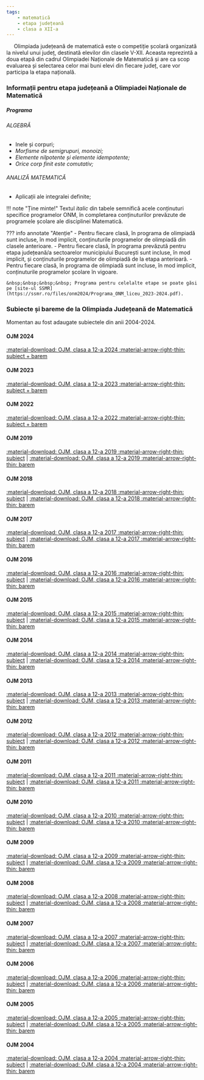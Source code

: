 ```yaml
---
tags:
    - matematică
    - etapa județeană
    - clasa a XII-a
---
```

&nbsp;&nbsp;&nbsp;&nbsp; Olimpiada județeană de matematică este o competiție școlară organizată la nivelul unui județ, destinată elevilor din clasele V-XII. Aceasta reprezintă a doua etapă din cadrul Olimpiadei Naționale de Matematică și are ca scop evaluarea și selectarea celor mai buni elevi din fiecare județ, care vor participa la etapa națională.

### Informații pentru etapa județeană a Olimpiadei Naționale de Matematică
##### Programa

###### ALGEBRĂ
* Inele și corpuri;
* *Morfisme de semigrupuri, monoizi;*
* *Elemente nilpotente și elemente idempotente;*
* *Orice corp finit este comutativ;*

###### ANALIZĂ MATEMATICĂ
* Aplicații ale integralei definite;

!!! note "Ține minte!"
    Textul *italic* din tabele semnifică acele conținuturi specifice programelor ONM, în completarea conținuturilor prevăzute de programele școlare ale disciplinei Matematică.

??? info annotate "Atenție"
    - Pentru fiecare clasă, în programa de olimpiadă sunt incluse, în mod implicit, conținuturile programelor de olimpiadă din clasele anterioare.
    - Pentru fiecare clasă, în programa prevăzută pentru etapa județeană/a sectoarelor municipiului București sunt incluse, în mod implicit, și conținuturile programelor de olimpiadă de la etapa anterioară.
    - Pentru fiecare clasă, în programa de olimpiadă sunt incluse, în mod implicit, conținuturile programelor școlare în vigoare.

    &nbsp;&nbsp;&nbsp;&nbsp; Programa pentru celelalte etape se poate găsi pe [site-ul SSMR](https://ssmr.ro/files/onm2024/Programa_ONM_liceu_2023-2024.pdf).

### Subiecte și bareme de la Olimpiada Județeană de Matematică

Momentan au fost adaugate subiectele din anii 2004-2024.

#### OJM 2024
[:material-download: OJM, clasa a 12-a 2024 :material-arrow-right-thin: subiect + barem](https://github.com/woob123/SubiecteOlimpiada/raw/main/matematica/OJM/clasa%20a%20XII-a/2024/subiect_baremOJM_2024_XII.pdf)

#### OJM 2023
[:material-download: OJM, clasa a 12-a 2023 :material-arrow-right-thin: subiect + barem](https://github.com/woob123/SubiecteOlimpiada/raw/main/matematica/OJM/clasa%20a%20XII-a/2023/subiect_baremOJM_2023_XII.pdf)

#### OJM 2022
[:material-download: OJM, clasa a 12-a 2022 :material-arrow-right-thin: subiect + barem](https://github.com/woob123/SubiecteOlimpiada/raw/main/matematica/OJM/clasa%20a%20XII-a/2022/subiect_baremOJM_2022_XII.pdf)

#### OJM 2019
[:material-download: OJM, clasa a 12-a 2019 :material-arrow-right-thin: subiect](https://github.com/woob123/SubiecteOlimpiada/raw/main/matematica/OJM/clasa%20a%20XII-a/2019/subiectOJM_2019_XII.pdf) | [:material-download: OJM, clasa a 12-a 2019 :material-arrow-right-thin: barem](https://github.com/woob123/SubiecteOlimpiada/raw/main/matematica/OJM/clasa%20a%20XII-a/2019/baremOJM_2019_XII.pdf)

#### OJM 2018
[:material-download: OJM, clasa a 12-a 2018 :material-arrow-right-thin: subiect](https://github.com/woob123/SubiecteOlimpiada/raw/main/matematica/OJM/clasa%20a%20XII-a/2018/subiectOJM_2018_XII.pdf) | [:material-download: OJM, clasa a 12-a 2018 :material-arrow-right-thin: barem](https://github.com/woob123/SubiecteOlimpiada/raw/main/matematica/OJM/clasa%20a%20XII-a/2018/baremOJM_2018_XII.pdf)

#### OJM 2017
[:material-download: OJM, clasa a 12-a 2017 :material-arrow-right-thin: subiect](https://github.com/woob123/SubiecteOlimpiada/raw/main/matematica/OJM/clasa%20a%20XII-a/2017/subiectOJM_2017_XII.pdf) | [:material-download: OJM, clasa a 12-a 2017 :material-arrow-right-thin: barem](https://github.com/woob123/SubiecteOlimpiada/raw/main/matematica/OJM/clasa%20a%20XII-a/2017/baremOJM_2017_XII.pdf)

#### OJM 2016
[:material-download: OJM, clasa a 12-a 2016 :material-arrow-right-thin: subiect](https://github.com/woob123/SubiecteOlimpiada/raw/main/matematica/OJM/clasa%20a%20XII-a/2016/subiectOJM_2016_XII.pdf) | [:material-download: OJM, clasa a 12-a 2016 :material-arrow-right-thin: barem](https://github.com/woob123/SubiecteOlimpiada/raw/main/matematica/OJM/clasa%20a%20XII-a/2016/baremOJM_2016_XII.pdf)

#### OJM 2015
[:material-download: OJM, clasa a 12-a 2015 :material-arrow-right-thin: subiect](https://github.com/woob123/SubiecteOlimpiada/raw/main/matematica/OJM/clasa%20a%20XII-a/2015/subiectOJM_2015_XII.pdf) | [:material-download: OJM, clasa a 12-a 2015 :material-arrow-right-thin: barem](https://github.com/woob123/SubiecteOlimpiada/raw/main/matematica/OJM/clasa%20a%20XII-a/2015/baremOJM_2015_XII.pdf)

#### OJM 2014
[:material-download: OJM, clasa a 12-a 2014 :material-arrow-right-thin: subiect](https://github.com/woob123/SubiecteOlimpiada/raw/main/matematica/OJM/clasa%20a%20XII-a/2014/subiectOJM_2014_XII.pdf) | [:material-download: OJM, clasa a 12-a 2014 :material-arrow-right-thin: barem](https://github.com/woob123/SubiecteOlimpiada/raw/main/matematica/OJM/clasa%20a%20XII-a/2014/baremOJM_2014_XII.pdf)

#### OJM 2013
[:material-download: OJM, clasa a 12-a 2013 :material-arrow-right-thin: subiect](https://github.com/woob123/SubiecteOlimpiada/raw/main/matematica/OJM/clasa%20a%20XII-a/2013/subiectOJM_2013_XII.pdf) | [:material-download: OJM, clasa a 12-a 2013 :material-arrow-right-thin: barem](https://github.com/woob123/SubiecteOlimpiada/raw/main/matematica/OJM/clasa%20a%20XII-a/2013/baremOJM_2013_XII.pdf)

#### OJM 2012
[:material-download: OJM, clasa a 12-a 2012 :material-arrow-right-thin: subiect](https://github.com/woob123/SubiecteOlimpiada/raw/main/matematica/OJM/clasa%20a%20XII-a/2012/subiectOJM_2012_XII.pdf) | [:material-download: OJM, clasa a 12-a 2012 :material-arrow-right-thin: barem](https://github.com/woob123/SubiecteOlimpiada/raw/main/matematica/OJM/clasa%20a%20XII-a/2012/baremOJM_2012_XII.pdf)

#### OJM 2011
[:material-download: OJM, clasa a 12-a 2011 :material-arrow-right-thin: subiect](https://github.com/woob123/SubiecteOlimpiada/raw/main/matematica/OJM/clasa%20a%20XII-a/2011/subiectOJM_2011_XII.pdf) | [:material-download: OJM, clasa a 12-a 2011 :material-arrow-right-thin: barem](https://github.com/woob123/SubiecteOlimpiada/raw/main/matematica/OJM/clasa%20a%20XII-a/2011/baremOJM_2011_XII.pdf)

#### OJM 2010
[:material-download: OJM, clasa a 12-a 2010 :material-arrow-right-thin: subiect](https://github.com/woob123/SubiecteOlimpiada/raw/main/matematica/OJM/clasa%20a%20XII-a/2010/subiectOJM_2010_XII.pdf) | [:material-download: OJM, clasa a 12-a 2010 :material-arrow-right-thin: barem](https://github.com/woob123/SubiecteOlimpiada/raw/main/matematica/OJM/clasa%20a%20XII-a/2010/baremOJM_2010_XII.pdf)

#### OJM 2009
[:material-download: OJM, clasa a 12-a 2009 :material-arrow-right-thin: subiect](https://github.com/woob123/SubiecteOlimpiada/raw/main/matematica/OJM/clasa%20a%20XII-a/2009/subiectOJM_2009_XII.pdf) | [:material-download: OJM, clasa a 12-a 2009 :material-arrow-right-thin: barem](https://github.com/woob123/SubiecteOlimpiada/raw/main/matematica/OJM/clasa%20a%20XII-a/2009/baremOJM_2009_XII.pdf)

#### OJM 2008
[:material-download: OJM, clasa a 12-a 2008 :material-arrow-right-thin: subiect](https://github.com/woob123/SubiecteOlimpiada/raw/main/matematica/OJM/clasa%20a%20XII-a/2008/subiectOJM_2008_XII.pdf) | [:material-download: OJM, clasa a 12-a 2008 :material-arrow-right-thin: barem](https://github.com/woob123/SubiecteOlimpiada/raw/main/matematica/OJM/clasa%20a%20XII-a/2008/baremOJM_2008_XII.pdf)

#### OJM 2007
[:material-download: OJM, clasa a 12-a 2007 :material-arrow-right-thin: subiect](https://github.com/woob123/SubiecteOlimpiada/raw/main/matematica/OJM/clasa%20a%20XII-a/2007/subiectOJM_2007_XII.pdf) | [:material-download: OJM, clasa a 12-a 2007 :material-arrow-right-thin: barem](https://github.com/woob123/SubiecteOlimpiada/raw/main/matematica/OJM/clasa%20a%20XII-a/2007/baremOJM_2007_XII.pdf)

#### OJM 2006
[:material-download: OJM, clasa a 12-a 2006 :material-arrow-right-thin: subiect](https://github.com/woob123/SubiecteOlimpiada/raw/main/matematica/OJM/clasa%20a%20XII-a/2006/subiectOJM_2006_XII.pdf) | [:material-download: OJM, clasa a 12-a 2006 :material-arrow-right-thin: barem](https://github.com/woob123/SubiecteOlimpiada/raw/main/matematica/OJM/clasa%20a%20XII-a/2006/baremOJM_2006_XII.pdf)

#### OJM 2005
[:material-download: OJM, clasa a 12-a 2005 :material-arrow-right-thin: subiect](https://github.com/woob123/SubiecteOlimpiada/raw/main/matematica/OJM/clasa%20a%20XII-a/2005/subiectOJM_2005_XII.pdf) | [:material-download: OJM, clasa a 12-a 2005 :material-arrow-right-thin: barem](https://github.com/woob123/SubiecteOlimpiada/raw/main/matematica/OJM/clasa%20a%20XII-a/2005/baremOJM_2005_XII.pdf)

#### OJM 2004
[:material-download: OJM, clasa a 12-a 2004 :material-arrow-right-thin: subiect](https://github.com/woob123/SubiecteOlimpiada/raw/main/matematica/OJM/clasa%20a%20XII-a/2004/subiectOJM_2004_XII.pdf) | [:material-download: OJM, clasa a 12-a 2004 :material-arrow-right-thin: barem](https://github.com/woob123/SubiecteOlimpiada/raw/main/matematica/OJM/clasa%20a%20XII-a/2004/baremOJM_2004_XII.pdf)

